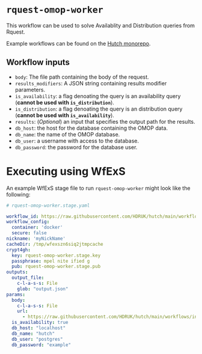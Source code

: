 # `rquest-omop-worker`

This workflow can be used to solve Availablity and Distribution queries from Rquest.

Example workflows can be found on the [Hutch monorepo](https://github.com/HDRUK/hutch).

## Workflow inputs
- `body`: The file path containing the body of the request.
- `results_modifiers`: A JSON string containing results modifier parameters.
- `is_availability`: a flag denoating the query is an availability query (**cannot be used with `is_distribution`**).
- `is_distribution`: a flag denoating the query is an distribution query (**cannot be used with `is_availability`**).
- `results`: (*Optional*) an input that specifies the output path for the results.
- `db_host`: the host for the database containing the OMOP data.
- `db_name`: the name of the OMOP database.
- `db_user`: a username with access to the database.
- `db_password`: the password for the database user.

# Executing using WfExS
An example WfExS stage file to run `rquest-omop-worker` might look like the following:

```yaml
# rquest-omop-worker.stage.yaml

workflow_id: https://raw.githubusercontent.com/HDRUK/hutch/main/workflows/sec-hutchx86.cwl
workflow_config:
  container: 'docker'
  secure: false
nickname: 'myNickName'
cacheDir: /tmp/wfexszn6siq2jtmpcache
crypt4gh:
  key: rquest-omop-worker.stage.key
  passphrase: mpel nite ified g
  pub: rquest-omop-worker.stage.pub
outputs:
  output_file:
    c-l-a-s-s: File
    glob: "output.json"
params:
  body:
    c-l-a-s-s: File
    url:
      - https://raw.githubusercontent.com/HDRUK/hutch/main/workflows/inputs/rquest-query.json
  is_availability: true
  db_host: "localhost"
  db_name: "hutch"
  db_user: "postgres"
  db_password: "example"
```
